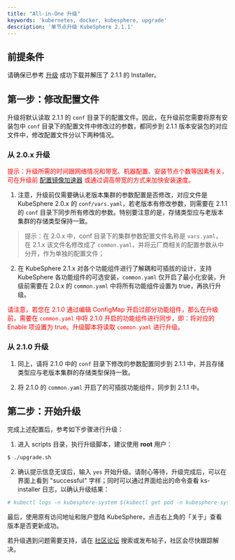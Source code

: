 ```yaml
---
title: "All-in-One 升级"
keywords: 'kubernetes, docker, kubesphere, upgrade'
description: '单节点升级 KubeSphere 2.1.1'
---
```


## 前提条件

请确保已参考 [升级](../upgrade) 成功下载并解压了 2.1.1 的 Installer。

## 第一步：修改配置文件

升级将默认读取 2.1.1 的 `conf` 目录下的配置文件。因此，在升级前您需要将原有安装包中 `conf` 目录下的配置文件中修改过的参数，都同步到 2.1.1 版本安装包的对应文件中，修改配置文件分以下两种情况。

### 从 2.0.x 升级

<font color=red>提示：升级所需的时间跟网络情况和带宽、机器配置、安装节点个数等因素有关，可在升级前 [配置镜像加速器](https://kubesphere.com.cn/forum/d/149-kubesphere-v2-1-0) 或通过调高带宽的方式来加快安装速度。</font>

1. 注意，升级前仅需要确认老版本集群的参数配置是否修改，对应文件是 KubeSphere 2.0.x 的 `conf/vars.yaml`，若老版本有修改参数，则需要在 2.1.1 的 `conf` 目录下同步所有修改的参数。特别要注意的是，存储类型应与老版本集群的存储类型保持一致。

> 提示：在 2.0.x 中，conf 目录下的集群参数配置文件名称是 `vars.yaml`，在 2.1.x 该文件名修改成了 `common.yaml`，并将云厂商相关的配置参数从中分开，作为单独的配置文件；

2. 在 KubeSphere 2.1.x 对各个功能组件进行了解耦和可插拔的设计，支持 KubeSphere 各功能组件的可选安装，`common.yaml` 仅开启了最小化安装，升级前需要在 2.0.x 的 `common.yaml` 中将所有功能组件设置为 true，再执行升级。

<font color="red">请注意，若您在 2.1.0 通过编辑 ConfigMap 开启过部分功能组件，那么在升级前，需要在 `common.yaml` 中将 2.1.0 开启的功能组件进行同步，即：将对应的 Enable 项设置为 true。升级脚本将读取 `common.yaml` 进行升级。</font>


### 从 2.1.0 升级

1. 同上，请将 2.1.0 中的 `conf` 目录下修改的参数配置同步到 2.1.1 中，并且存储类型应与老版本集群的存储类型保持一致。

2. 将 2.1.0 的 `common.yaml` 开启了的可插拔功能组件，同步到 2.1.1 中。

## 第二步：开始升级

完成上述配置后，参考如下步骤进行升级：

1. 进入 scripts 目录，执行升级脚本，建议使用 **root** 用户：

```bash
$ ./upgrade.sh
```

2. 确认提示信息无误后，输入 `yes` 开始升级。请耐心等待，升级完成后，可以在界面上看到 "successful" 字样；同时可以通过界面给出的命令查看 ks-installer 日志，以确认升级结果：

```bash
# kubectl logs -n kubesphere-system $(kubectl get pod -n kubesphere-system -l app=ks-install -o jsonpath={.items[0].metadata.name}) -f
```

最后，使用原有访问地址和账户登陆 KubeSphere，点击右上角的「关于」查看版本是否更新成功。

若升级遇到问题需要支持，请在 [社区论坛](https://kubesphere.com.cn/forum/) 搜索或发布帖子，社区会尽快跟踪解决。
